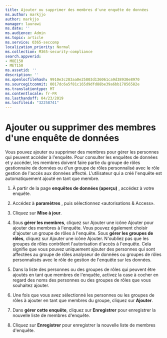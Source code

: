 ```yaml
---
title: Ajouter ou supprimer des membres d'une enquête de données
ms.author: markjjo
author: markjjo
manager: laurawi
ms.date: ''
ms.audience: Admin
ms.topic: article
ms.service: O365-seccomp
localization_priority: Normal
ms.collection: M365-security-compliance
search.appverid:
- MOE150
- MET150
ms.assetid: ''
description: ''
ms.openlocfilehash: 9910e3c283aa0e25803d136061ca9d38930e8970
ms.sourcegitcommit: 0017dc6a5f81c165d9dfd88be39a6bb17856582e
ms.translationtype: MT
ms.contentlocale: fr-FR
ms.lasthandoff: 04/23/2019
ms.locfileid: "32258741"
---
```

# <a name="add-or-remove-members-from-a-data-investigation"></a>Ajouter ou supprimer des membres d'une enquête de données

Vous pouvez ajouter ou supprimer des membres pour gérer les personnes qui peuvent accéder à l'enquête. Pour consulter les enquêtes de données et y accéder, les membres doivent faire partie du groupe de rôles gestionnaire de données ou d'un groupe de rôles personnalisé avec le rôle gestion de l'accès aux données affecté. L'utilisateur qui a créé l'enquête est automatiquement ajouté en tant que membre.

1. À partir de la page **enquêtes de données (aperçu)** , accédez à votre enquête.

2. Accédez à **paramètres** , puis sélectionnez «autorisations & Access».
 
3. Cliquez sur **Mise à jour**.
 
4. Sous **gérer les membres**, cliquez sur Ajouter une icône Ajouter pour ajouter des membres à l'enquête. Vous pouvez également choisir d'ajouter un groupe de rôles à l'enquête. Sous **gérer les groupes de rôles**, cliquez sur Ajouter une icône Ajouter. 
     N'oubliez pas que les groupes de rôles contrôlent l'autorisation d'accès à l'enquête. Cela signifie que vous pouvez uniquement ajouter des personnes qui sont affectées au groupe de rôles analyseur de données ou groupes de rôles personnalisés avec le rôle de gestion de l'enquête sur les données.
 
5. Dans la liste des personnes ou des groupes de rôles qui peuvent être ajoutés en tant que membres de l'enquête, activez la case à cocher en regard des noms des personnes ou des groupes de rôles que vous souhaitez ajouter.

6. Une fois que vous avez sélectionné les personnes ou les groupes de rôles à ajouter en tant que membres du groupe, cliquez sur **Ajouter**.

7. Dans **gérer cette enquête**, cliquez sur **Enregistrer** pour enregistrer la nouvelle liste de membres d'enquête.

8. Cliquez sur **Enregistrer** pour enregistrer la nouvelle liste de membres d'enquête.
